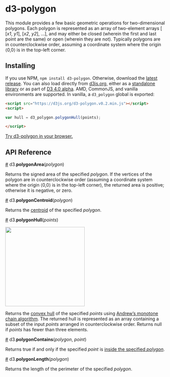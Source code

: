 # d3-polygon

This module provides a few basic geometric operations for two-dimensional polygons. Each polygon is represented as an array of two-element arrays [​[<i>x1</i>, <i>y1</i>], [<i>x2</i>, <i>y2</i>], …], and may either be closed (wherein the first and last point are the same) or open (wherein they are not). Typically polygons are in counterclockwise order, assuming a coordinate system where the origin ⟨0,0⟩ is in the top-left corner.

## Installing

If you use NPM, `npm install d3-polygon`. Otherwise, download the [latest release](https://github.com/d3/d3-polygon/releases/latest). You can also load directly from [d3js.org](https://d3js.org), either as a [standalone library](https://d3js.org/d3-polygon.v0.2.min.js) or as part of [D3 4.0 alpha](https://github.com/mbostock/d3/tree/4). AMD, CommonJS, and vanilla environments are supported. In vanilla, a `d3_polygon` global is exported:

```html
<script src="https://d3js.org/d3-polygon.v0.2.min.js"></script>
<script>

var hull = d3_polygon.polygonHull(points);

</script>
```

[Try d3-polygon in your browser.](https://tonicdev.com/npm/d3-polygon)

## API Reference

<a href="#polygonArea" name="polygonArea">#</a> d3.<b>polygonArea</b>(<i>polygon</i>)

Returns the signed area of the specified *polygon*. If the vertices of the polygon are in counterclockwise order (assuming a coordinate system where the origin ⟨0,0⟩ is in the top-left corner), the returned area is positive; otherwise it is negative, or zero.

<a href="#polygonCentroid" name="polygonCentroid">#</a> d3.<b>polygonCentroid</b>(<i>polygon</i>)

Returns the [centroid](https://en.wikipedia.org/wiki/Centroid) of the specified *polygon*.

<a href="#polygonHull" name="polygonHull">#</a> d3.<b>polygonHull</b>(<i>points</i>)

<a href="http://bl.ocks.org/mbostock/6f14f7b7f267a85f7cdc"><img src="https://raw.githubusercontent.com/d3/d3-polygon/master/img/hull.png" width="250" height="250"></a>

Returns the [convex hull](https://en.wikipedia.org/wiki/Convex_hull) of the specified *points* using [Andrew’s monotone chain algorithm](http://en.wikibooks.org/wiki/Algorithm_Implementation/Geometry/Convex_hull/Monotone_chain). The returned hull is represented as an array containing a subset of the input *points* arranged in counterclockwise order. Returns null if *points* has fewer than three elements.

<a href="#polygonContains" name="polygonContains">#</a> d3.<b>polygonContains</b>(<i>polygon</i>, <i>point</i>)

Returns true if and only if the specified *point* is [inside the specified *polygon*](https://www.ecse.rpi.edu/Homepages/wrf/Research/Short_Notes/pnpoly.html).

<a href="#polygonLength" name="polygonLength">#</a> d3.<b>polygonLength</b>(<i>polygon</i>)

Returns the length of the perimeter of the specified *polygon*.
